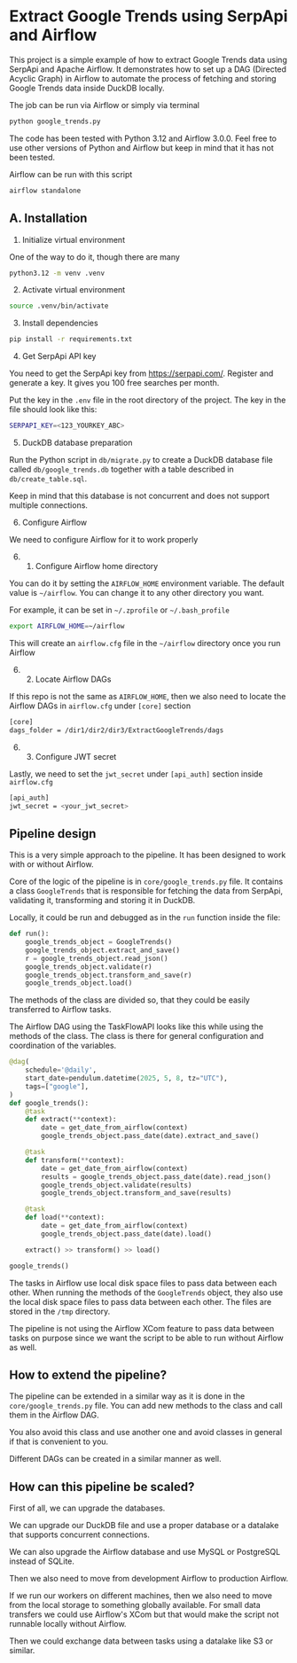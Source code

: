 # Extract Google Trends using SerpApi and Airflow

This project is a simple example of how to extract Google Trends data using SerpApi and Apache Airflow. It demonstrates how to set up a DAG (Directed Acyclic Graph) in Airflow to automate the process of fetching and storing Google Trends data inside DuckDB locally.

The job can be run via Airflow or simply via terminal

```bash
python google_trends.py
```

The code has been tested with Python 3.12 and Airflow 3.0.0. Feel free to use other versions of Python and Airflow but keep in mind that it has not been tested.

Airflow can be run with this script

```bash
airflow standalone
```

## A. Installation

1. Initialize virtual environment

One of the way to do it, though there are many 

```bash
python3.12 -m venv .venv
```

2. Activate virtual environment

```bash
source .venv/bin/activate
```

3. Install dependencies

```bash
pip install -r requirements.txt
```

4. Get SerpApi API key

You need to get the SerpApi key from https://serpapi.com/. Register and generate a key. It gives you 100 free searches per month.

Put the key in the `.env` file in the root directory of the project. The key in the file should look like this:

```bash
SERPAPI_KEY=<123_YOURKEY_ABC>
```

5. DuckDB database preparation

Run the Python script in `db/migrate.py` to create a DuckDB database file called `db/google_trends.db` together with a table described in `db/create_table.sql`.

Keep in mind that this database is not concurrent and does not support multiple connections.

6. Configure Airflow

We need to configure Airflow for it to work properly

6. 1. Configure Airflow home directory

You can do it by setting the `AIRFLOW_HOME` environment variable. The default value is `~/airflow`. You can change it to any other directory you want.

For example, it can be set in `~/.zprofile` or `~/.bash_profile`

```bash
export AIRFLOW_HOME=~/airflow
```

This will create an `airflow.cfg` file in the `~/airflow` directory once you run Airflow

6. 2. Locate Airflow DAGs

If this repo is not the same as `AIRFLOW_HOME`, then we also need to locate the Airflow DAGs in `airflow.cfg` under `[core]` section

```bash
[core]
dags_folder = /dir1/dir2/dir3/ExtractGoogleTrends/dags
```

6. 3. Configure JWT secret

Lastly, we need to set the `jwt_secret` under `[api_auth]` section inside `airflow.cfg`

```bash
[api_auth]
jwt_secret = <your_jwt_secret>
```

## Pipeline design

This is a very simple approach to the pipeline. It has been designed to work with or without Airflow.

Core of the logic of the pipeline is in `core/google_trends.py` file. It contains a class `GoogleTrends` that is responsible for fetching the data from SerpApi, validating it, transforming and storing it in DuckDB.

Locally, it could be run and debugged as in the `run` function inside the file:

```python
def run():
    google_trends_object = GoogleTrends()
    google_trends_object.extract_and_save()
    r = google_trends_object.read_json()
    google_trends_object.validate(r)
    google_trends_object.transform_and_save(r)
    google_trends_object.load()
```

The methods of the class are divided so, that they could be easily transferred to Airflow tasks.

The Airflow DAG using the TaskFlowAPI looks like this while using the methods of the class. The class is there for general configuration and coordination of the variables.

```python
@dag(
    schedule='@daily',
    start_date=pendulum.datetime(2025, 5, 8, tz="UTC"),
    tags=["google"],
)
def google_trends():
    @task
    def extract(**context):
        date = get_date_from_airflow(context)
        google_trends_object.pass_date(date).extract_and_save()

    @task
    def transform(**context):
        date = get_date_from_airflow(context)
        results = google_trends_object.pass_date(date).read_json()
        google_trends_object.validate(results)
        google_trends_object.transform_and_save(results)

    @task
    def load(**context):
        date = get_date_from_airflow(context)
        google_trends_object.pass_date(date).load()

    extract() >> transform() >> load()

google_trends()
```

The tasks in Airflow use local disk space files to pass data between each other. When running the methods of the `GoogleTrends` object, they also use the local disk space files to pass data between each other. The files are stored in the `/tmp` directory.

The pipeline is not using the Airflow XCom feature to pass data between tasks on purpose since we want the script to be able to run without Airflow as well.

## How to extend the pipeline?

The pipeline can be extended in a similar way as it is done in the `core/google_trends.py` file. You can add new methods to the class and call them in the Airflow DAG. 

You also avoid this class and use another one and avoid classes in general if that is convenient to you.

Different DAGs can be created in a similar manner as well.

## How can this pipeline be scaled?

First of all, we can upgrade the databases.

We can upgrade our DuckDB file and use a proper database or a datalake that supports concurrent connections.

We can also upgrade the Airflow database and use MySQL or PostgreSQL instead of SQLite.

Then we also need to move from development Airflow to production Airflow. 

If we run our workers on different machines, then we also need to move from the local storage to something globally available. For small data transfers we could use Airflow's XCom but that would make the script not runnable locally without Airflow.

Then we could exchange data between tasks using a datalake like S3 or similar.
